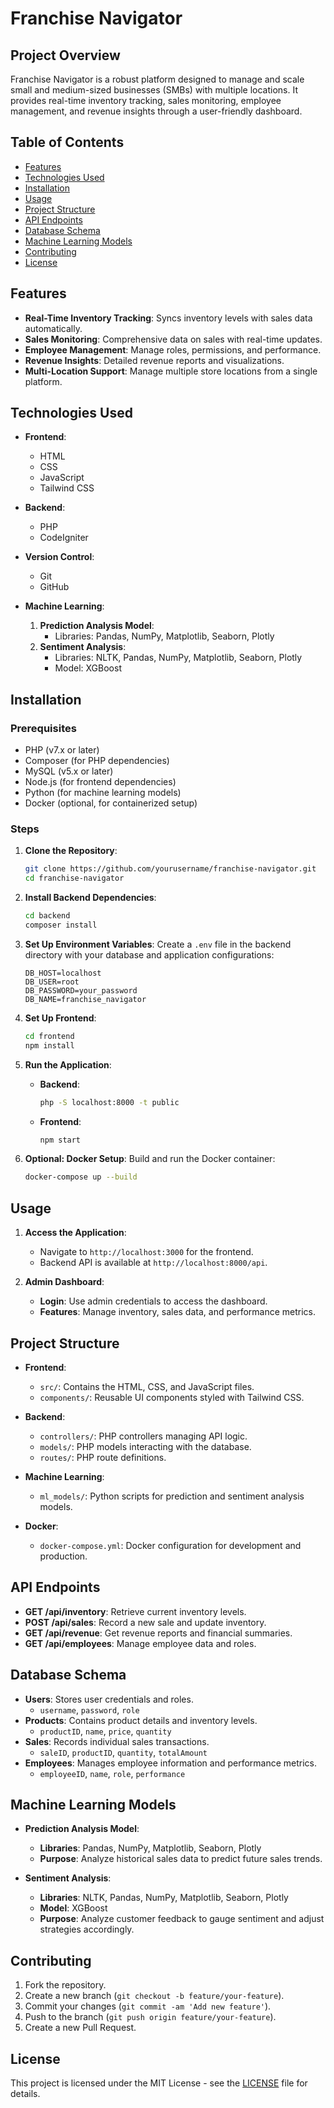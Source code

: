 # Franchise Navigator

## Project Overview

Franchise Navigator is a robust platform designed to manage and scale small and medium-sized businesses (SMBs) with multiple locations. It provides real-time inventory tracking, sales monitoring, employee management, and revenue insights through a user-friendly dashboard.

## Table of Contents

- [Features](#features)
- [Technologies Used](#technologies-used)
- [Installation](#installation)
- [Usage](#usage)
- [Project Structure](#project-structure)
- [API Endpoints](#api-endpoints)
- [Database Schema](#database-schema)
- [Machine Learning Models](#machine-learning-models)
- [Contributing](#contributing)
- [License](#license)

## Features

- **Real-Time Inventory Tracking**: Syncs inventory levels with sales data automatically.
- **Sales Monitoring**: Comprehensive data on sales with real-time updates.
- **Employee Management**: Manage roles, permissions, and performance.
- **Revenue Insights**: Detailed revenue reports and visualizations.
- **Multi-Location Support**: Manage multiple store locations from a single platform.

## Technologies Used

- **Frontend**:
  - HTML
  - CSS
  - JavaScript
  - Tailwind CSS

- **Backend**:
  - PHP
  - CodeIgniter

- **Version Control**:
  - Git
  - GitHub

- **Machine Learning**:
  1. **Prediction Analysis Model**:
     - Libraries: Pandas, NumPy, Matplotlib, Seaborn, Plotly
  2. **Sentiment Analysis**:
     - Libraries: NLTK, Pandas, NumPy, Matplotlib, Seaborn, Plotly
     - Model: XGBoost

## Installation

### Prerequisites

- PHP (v7.x or later)
- Composer (for PHP dependencies)
- MySQL (v5.x or later)
- Node.js (for frontend dependencies)
- Python (for machine learning models)
- Docker (optional, for containerized setup)

### Steps

1. **Clone the Repository**:
    ```bash
    git clone https://github.com/yourusername/franchise-navigator.git
    cd franchise-navigator
    ```

2. **Install Backend Dependencies**:
    ```bash
    cd backend
    composer install
    ```

3. **Set Up Environment Variables**:
    Create a `.env` file in the backend directory with your database and application configurations:
    ```
    DB_HOST=localhost
    DB_USER=root
    DB_PASSWORD=your_password
    DB_NAME=franchise_navigator
    ```

4. **Set Up Frontend**:
    ```bash
    cd frontend
    npm install
    ```

5. **Run the Application**:
    - **Backend**:
      ```bash
      php -S localhost:8000 -t public
      ```
    - **Frontend**:
      ```bash
      npm start
      ```

6. **Optional: Docker Setup**:
    Build and run the Docker container:
    ```bash
    docker-compose up --build
    ```

## Usage

1. **Access the Application**:
    - Navigate to `http://localhost:3000` for the frontend.
    - Backend API is available at `http://localhost:8000/api`.

2. **Admin Dashboard**:
    - **Login**: Use admin credentials to access the dashboard.
    - **Features**: Manage inventory, sales data, and performance metrics.

## Project Structure

- **Frontend**:
  - `src/`: Contains the HTML, CSS, and JavaScript files.
  - `components/`: Reusable UI components styled with Tailwind CSS.

- **Backend**:
  - `controllers/`: PHP controllers managing API logic.
  - `models/`: PHP models interacting with the database.
  - `routes/`: PHP route definitions.

- **Machine Learning**:
  - `ml_models/`: Python scripts for prediction and sentiment analysis models.

- **Docker**:
  - `docker-compose.yml`: Docker configuration for development and production.

## API Endpoints

- **GET /api/inventory**: Retrieve current inventory levels.
- **POST /api/sales**: Record a new sale and update inventory.
- **GET /api/revenue**: Get revenue reports and financial summaries.
- **GET /api/employees**: Manage employee data and roles.

## Database Schema

- **Users**: Stores user credentials and roles.
  - `username`, `password`, `role`
- **Products**: Contains product details and inventory levels.
  - `productID`, `name`, `price`, `quantity`
- **Sales**: Records individual sales transactions.
  - `saleID`, `productID`, `quantity`, `totalAmount`
- **Employees**: Manages employee information and performance metrics.
  - `employeeID`, `name`, `role`, `performance`

## Machine Learning Models

- **Prediction Analysis Model**:
  - **Libraries**: Pandas, NumPy, Matplotlib, Seaborn, Plotly
  - **Purpose**: Analyze historical sales data to predict future sales trends.

- **Sentiment Analysis**:
  - **Libraries**: NLTK, Pandas, NumPy, Matplotlib, Seaborn, Plotly
  - **Model**: XGBoost
  - **Purpose**: Analyze customer feedback to gauge sentiment and adjust strategies accordingly.

## Contributing

1. Fork the repository.
2. Create a new branch (`git checkout -b feature/your-feature`).
3. Commit your changes (`git commit -am 'Add new feature'`).
4. Push to the branch (`git push origin feature/your-feature`).
5. Create a new Pull Request.

## License

This project is licensed under the MIT License - see the [LICENSE](LICENSE) file for details.
